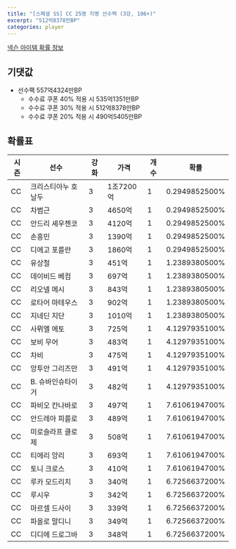 ```yaml
---
title: "[스페셜 SS] CC 25명 지명 선수팩 (3강, 106+)"
excerpt: "512억8378만BP"
categories: player
---
```

[넥슨 아이템 확률 정보](http://iteminfo.nexon.com/probability/fo4?sn=7419)

## 기댓값
- 선수팩 557억4324만BP
  - 수수료 쿠폰 40% 적용 시 535억1351만BP
  - 수수료 쿠폰 30% 적용 시 512억8378만BP
  - 수수료 쿠폰 20% 적용 시 490억5405만BP


## 확률표

|시즌|선수|강화|가격|개수|확률|
|---|---|---|---|---|---|
|CC|크리스티아누 호날두|3|1조7200억|1|0.2949852500%|
|CC|차범근|3|4650억|1|0.2949852500%|
|CC|안드리 셰우첸코|3|4120억|1|0.2949852500%|
|CC|손흥민|3|1390억|1|0.2949852500%|
|CC|디에고 포를란|3|1860억|1|0.2949852500%|
|CC|유상철|3|451억|1|1.2389380500%|
|CC|데이비드 베컴|3|697억|1|1.2389380500%|
|CC|리오넬 메시|3|843억|1|1.2389380500%|
|CC|로타어 마테우스|3|902억|1|1.2389380500%|
|CC|지네딘 지단|3|1010억|1|1.2389380500%|
|CC|사뮈엘 에토|3|725억|1|4.1297935100%|
|CC|보비 무어|3|483억|1|4.1297935100%|
|CC|차비|3|475억|1|4.1297935100%|
|CC|앙투안 그리즈만|3|491억|1|4.1297935100%|
|CC|B. 슈바인슈타이거|3|482억|1|4.1297935100%|
|CC|파비오 칸나바로|3|497억|1|7.6106194700%|
|CC|안드레아 피를로|3|489억|1|7.6106194700%|
|CC|미로슬라프 클로제|3|508억|1|7.6106194700%|
|CC|티에리 앙리|3|693억|1|7.6106194700%|
|CC|토니 크로스|3|410억|1|7.6106194700%|
|CC|루카 모드리치|3|340억|1|6.7256637200%|
|CC|루시우|3|342억|1|6.7256637200%|
|CC|마르셀 드사이|3|339억|1|6.7256637200%|
|CC|파올로 말디니|3|349억|1|6.7256637200%|
|CC|디디에 드로그바|3|348억|1|6.7256637200%|
